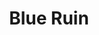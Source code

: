 ---
title: "Blue Ruin"

year: 2013

director: "Jeremy Saulnier"

summary: "When a drifter gets news about his enemy, there is nothing stopping him"

comment: "My favourite genre, 'normal person gets drawn into an action movie'! If you think that 'Cape Fear' needs a movie comment, this is an excellent watch."

image: "https://38.media.tumblr.com/aae983993541441fae12156324c2bbb1/tumblr_nfus0ho7RM1qg39ewo1_500.gif"

imdb: "https://www.imdb.com/title/tt2359024/"

quotes:
---